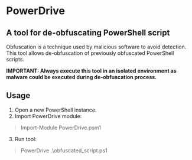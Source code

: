# PowerDrive
## A tool for de-obfuscating PowerShell script

Obfuscation is a technique used by malicious software to avoid detection. This tool allows de-obfuscation of previously obfuscated PowerShell scripts.

**IMPORTANT: Always execute this tool in an isolated environment as malware could be executed during de-obfuscation process.**

## Usage

1. Open a new PowerShell instance.
2. Import PowerDrive module:
> Import-Module PowerDrive.psm1
3. Run tool:
> PowerDrive .\obfuscated_script.ps1
